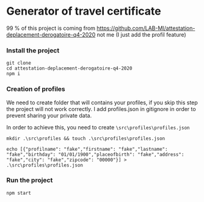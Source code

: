 # Generator of travel certificate

99 % of this project is coming from https://github.com/LAB-MI/attestation-deplacement-derogatoire-q4-2020 not me (I just add the profil feature)

### Install the project

```console
git clone
cd attestation-deplacement-derogatoire-q4-2020
npm i
```

### Creation of profiles

We need to create folder that will contains your profiles, if you skip this step the project will not work correctly. I add profiles.json in gitignore in order to prevent sharing your private data.

In order to achieve this, you need to create `\src\profiles\profiles.json`

```console
mkdir .\src\profiles && touch .\src\profiles\profiles.json

echo [{"profilname": "fake","firstname": "fake","lastname": "fake","birthday": "01/01/1900","placeofbirth": "fake","address": "fake","city": "fake","zipcode": "00000"}] > .\src\profiles\profiles.json
```

### Run the project

```console
npm start
```
